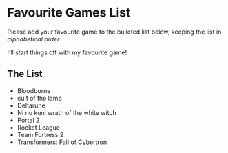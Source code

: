 # Favourite Games List

Please add your favourite game to the bulleted list below, keeping the list in *alphabetical order*.

I'll start things off with my favourite game!

## The List

* Bloodborne
* cult of the lamb
* Deltarune
* Ni no kuni wrath of the white witch
* Portal 2
* Rocket League
* Team Fortress 2
* Transformers: Fall of Cybertron
